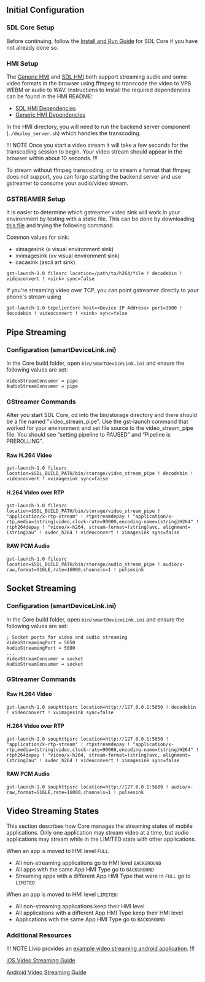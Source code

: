 ## Initial Configuration

### SDL Core Setup

Before continuing, follow the [Install and Run Guide](../../getting-started/install-and-run/) for SDL Core if you have not already done so.

### HMI Setup

The [Generic HMI](https://github.com/smartdevicelink/generic_hmi) and [SDL HMI](https://github.com/smartdevicelink/sdl_hmi) both support streaming audio and some video formats in the browser using ffmpeg to transcode the video to VP8 WEBM or audio to WAV. Instructions to install the required dependencies can be found in the HMI README:

- [SDL HMI Dependencies](https://github.com/smartdevicelink/sdl_hmi/tree/master#dependencies)
- [Generic HMI Dependencies](https://github.com/smartdevicelink/generic_hmi/tree/master#dependencies)

In the HMI directory, you will need to run the backend server component (`./deploy_server.sh`) which handles the transcoding. 

!!! NOTE
Once you start a video stream it will take a few seconds for the transcoding session to begin. Your video stream should appear in the browser within about 10 seconds.
!!!

To stream without ffmpeg transcoding, or to stream a format that ffmpeg does not support, you can forgo starting the backend server and use gstreamer to consume your audio/video stream.

### GSTREAMER Setup

It is easier to determine which gstreamer video sink will work in your environment by testing with a static file. This can be done by downloading [this file](https://support.apple.com/library/APPLE/APPLECARE_ALLGEOS/HT1425/sample_iPod.m4v.zip) and trying the following command.

Common values for sink:

* ximagesink (x visual environment sink)
* xvimagesink (xv visual environment sink)
* cacasink (ascii art sink)

```
gst-launch-1.0 filesrc location=/path/to/h264/file ! decodebin ! videoconvert ! <sink> sync=false
```

If you're streaming video over TCP, you can point gstreamer directly to your phone's stream using
```
gst-launch-1.0 tcpclientsrc host=<Device IP Address> port=3000 ! decodebin ! videoconvert ! <sink> sync=false
```

## Pipe Streaming

### Configuration (smartDeviceLink.ini)
In the Core build folder, open `bin/smartDeviceLink.ini` and ensure the following values are set:
```
VideoStreamConsumer = pipe
AudioStreamConsumer = pipe
```

### GStreamer Commands

After you start SDL Core, cd into the bin/storage directory and there should be a file named "video_stream_pipe". Use the gst-launch command that worked for your environment and set file source to the video_stream_pipe file. You should see “setting pipeline to PAUSED” and “Pipeline is PREROLLING”.

#### Raw H.264 Video
```
gst-launch-1.0 filesrc location=$SDL_BUILD_PATH/bin/storage/video_stream_pipe ! decodebin ! videoconvert ! xvimagesink sync=false
```

#### H.264 Video over RTP
```
gst-launch-1.0 filesrc location=$SDL_BUILD_PATH/bin/storage/video_stream_pipe ! "application/x-rtp-stream" ! rtpstreamdepay ! "application/x-rtp,media=(string)video,clock-rate=90000,encoding-name=(string)H264" ! rtph264depay ! "video/x-h264, stream-format=(string)avc, alignment=(string)au" ! avdec_h264 ! videoconvert ! ximagesink sync=false
```

#### RAW PCM Audio

```
gst-launch-1.0 filesrc location=$SDL_BUILD_PATH/bin/storage/audio_stream_pipe ! audio/x-raw,format=S16LE,rate=16000,channels=1 ! pulsesink
```

## Socket Streaming

### Configuration (smartDeviceLink.ini)
In the Core build folder, open `bin/smartDeviceLink.ini` and ensure the following values are set:
```
; Socket ports for video and audio streaming
VideoStreamingPort = 5050
AudioStreamingPort = 5080
...
VideoStreamConsumer = socket
AudioStreamConsumer = socket
```

### GStreamer Commands

#### Raw H.264 Video
```
gst-launch-1.0 souphttpsrc location=http://127.0.0.1:5050 ! decodebin ! videoconvert ! xvimagesink sync=false
```

#### H.264 Video over RTP
```
gst-launch-1.0 souphttpsrc location=http://127.0.0.1:5050 ! "application/x-rtp-stream" ! rtpstreamdepay ! "application/x-rtp,media=(string)video,clock-rate=90000,encoding-name=(string)H264" ! rtph264depay ! "video/x-h264, stream-format=(string)avc, alignment=(string)au" ! avdec_h264 ! videoconvert ! ximagesink sync=false
```

#### RAW PCM Audio

```
gst-launch-1.0 souphttpsrc location=http://127.0.0.1:5080 ! audio/x-raw,format=S16LE,rate=16000,channels=1 ! pulsesink
```

## Video Streaming States

This section describes how Core manages the streaming states of mobile applications. Only one application may stream video at a time, but audio applications may stream while in the LIMITED state with other applications.

When an app is moved to HMI level `FULL`:

* All non-streaming applications go to HMI level `BACKGROUND`
* All apps with the same App HMI Type go to `BACKGROUND`
* Streaming apps with a different App HMI Type that were in `FULL` go to `LIMITED`

When an app is moved to HMI level `LIMITED`:

* All non-streaming applications keep their HMI level
* All applications with a different App HMI Type keep their HMI level
* Applications with the same App HMI Type go to `BACKGROUND`

### Additional Resources

!!! NOTE
Livio provides an [example video streaming android application](https://github.com/livio/sdl_video_streaming_android_sample).
!!!

[iOS Video Streaming Guide](https://smartdevicelink.com/en/guides/iOS/video-streaming-for-navigation-apps/introduction/)

[Android Video Streaming Guide](https://smartdevicelink.com/en/guides/android/video-streaming-for-navigation-apps/introduction/)
